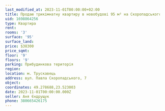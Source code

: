 ```yaml
---
last_modified_at: 2023-11-01T00:00:00+02:00
title: Продаю трикімнатну квартиру в новобудові 95 м² на Скоропадського
uid: 1698864256
type: Квартира
rent:
rooms: '3'
surface: '95'
surface_land:
price: $38300
price_sqmt:
floor: '9'
floors: '9'
parking: Прибудинкова територія
region:
location: м. Трускавець
address: вул. Павла Скоропадського, 7
object:
coordinates: 49.278688,23.523003
date: 2023-11-01T00:00:00.000Z
seller: Аня Єндрущук
phone: 380665426175
---
```

